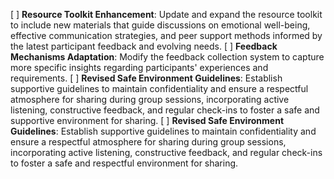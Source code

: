 [ ] **Resource Toolkit Enhancement**: Update and expand the resource toolkit to include new materials that guide discussions on emotional well-being, effective communication strategies, and peer support methods informed by the latest participant feedback and evolving needs.
[ ] **Feedback Mechanisms Adaptation**: Modify the feedback collection system to capture more specific insights regarding participants' experiences and requirements.
[ ] **Revised Safe Environment Guidelines**: Establish supportive guidelines to maintain confidentiality and ensure a respectful atmosphere for sharing during group sessions, incorporating active listening, constructive feedback, and regular check-ins to foster a safe and supportive environment for sharing.
[ ] **Revised Safe Environment Guidelines**: Establish supportive guidelines to maintain confidentiality and ensure a respectful atmosphere for sharing during group sessions, incorporating active listening, constructive feedback, and regular check-ins to foster a safe and respectful environment for sharing.